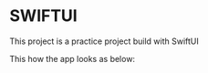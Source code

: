 SWIFTUI 
============================
This project is a practice project build with SwiftUI

This how the app looks as below:
